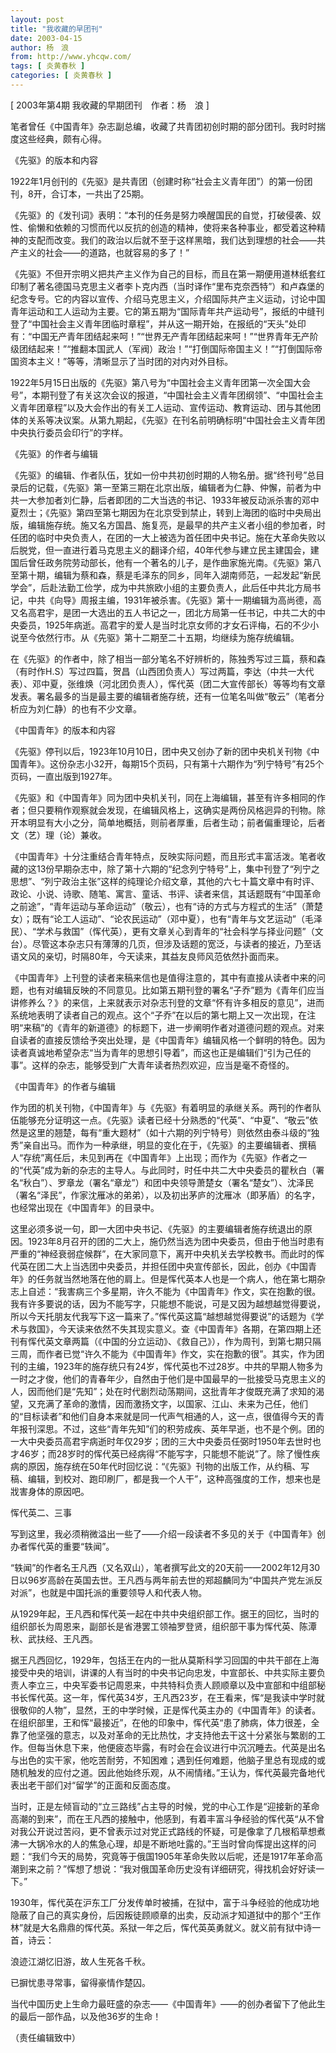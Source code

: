 ```yaml
---
layout: post
title: "我收藏的早团刊"
date: 2003-04-15
author: 杨　浪
from: http://www.yhcqw.com/
tags: [ 炎黄春秋 ]
categories: [ 炎黄春秋 ]
---
```



[ 2003年第4期 我收藏的早期团刊　作者：杨　浪 ]

笔者曾任《中国青年》杂志副总编，收藏了共青团初创时期的部分团刊。我时时揣度这些经典，颇有心得。

《先驱》的版本和内容

1922年1月创刊的《先驱》是共青团（创建时称“社会主义青年团”）的第一份团刊，8开，合订本，一共出了25期。


《先驱》的《发刊词》表明：“本刊的任务是努力唤醒国民的自觉，打破侵袭、奴性、偷懒和依赖的习惯而代以反抗的创造的精神，使将来各种事业，都受着这种精神的支配而改变。我们的政治以后就不至于这样黑暗，我们达到理想的社会——共产主义的社会——的道路，也就容易的多了！”


《先驱》不但开宗明义把共产主义作为自己的目标，而且在第一期便用道林纸套红印制了著名德国马克思主义者李卜克内西（当时译作“里布克奈西特”）和卢森堡的纪念专号。它的内容以宣传、介绍马克思主义，介绍国际共产主义运动，讨论中国青年运动和工人运动为主要。它的第五期为“国际青年共产运动号”，报纸的中缝刊登了“中国社会主义青年团临时章程”，并从这一期开始，在报纸的“天头”处印有：“中国无产青年团结起来呵！”“世界无产青年团结起来呵！”“世界青年无产阶级团结起来！”“推翻本国武人（军阀）政治！”“打倒国际帝国主义！”“打倒国际帝国资本主义！”等等，清晰显示了当时团的对内对外目标。


1922年5月15日出版的《先驱》第八号为“中国社会主义青年团第一次全国大会号”，本期刊登了有关这次会议的报道，“中国社会主义青年团纲领”、“中国社会主义青年团章程”以及大会作出的有关工人运动、宣传运动、教育运动、团与其他团体的关系等决议案。从第九期起，《先驱》在刊名前明确标明“中国社会主义青年团中央执行委员会印行”的字样。

《先驱》的作者与编辑


《先驱》的编辑、作者队伍，犹如一份中共初创时期的人物名册。据“终刊号”总目录后的记载，《先驱》第一至第三期在北京出版，编辑者为仁静、仲懈，前者为中共一大参加者刘仁静，后者即团的二大当选的书记、1933年被反动派杀害的邓中夏烈士；《先驱》第四至第七期因为在北京受到禁止，转到上海团的临时中央局出版，编辑施存统。施又名方国昌、施复亮，是最早的共产主义者小组的参加者，时任团的临时中央负责人，在团的一大上被选为首任团中央书记。施在大革命失败以后脱党，但一直进行着马克思主义的翻译介绍，40年代参与建立民主建国会，建国后曾任政务院劳动部长，他有一个著名的儿子，是作曲家施光南。《先驱》第八至第十期，编辑为蔡和森，蔡是毛泽东的同乡，同年入湖南师范，一起发起“新民学会”，后赴法勤工俭学，成为中共旅欧小组的主要负责人，此后任中共北方局书记，中共《向导》周报主编，1931年被杀害。《先驱》第十一期编辑为高尚德，高又名高君宇，是团一大选出的五人书记之一，团北方局第一任书记，中共二大的中央委员，1925年病逝。高君宇的爱人是当时北京女师的才女石评梅，石的不少小说至今依然行市。从《先驱》第十二期至二十五期，均继续为施存统编辑。


在《先驱》的作者中，除了相当一部分笔名不好辨析的，陈独秀写过三篇，蔡和森（有时作H.S）写过四篇，贺昌（山西团负责人）写过两篇，李达（中共一大代表）、邓中夏，张维焕（河北团负责人），恽代英（团二大宣传部长）等等均有文章发表。署名最多的当是最主要的编辑者施存统，还有一位笔名叫做“敬云”（笔者分析应为刘仁静）的也有不少文章。

《中国青年》的版本和内容


《先驱》停刊以后，1923年10月10日，团中央又创办了新的团中央机关刊物《中国青年》。这份杂志小32开，每期15个页码，只有第十六期作为“列宁特号”有25个页码，一直出版到1927年。


《先驱》和《中国青年》同为团中央机关刊，同在上海编辑，甚至有许多相同的作者；但只要稍作观察就会发现，在编辑风格上，这确实是两份风格迥异的刊物。除开本明显有大小之分，简单地概括，则前者厚重，后者生动；前者偏重理论，后者文（艺）理（论）兼收。


《中国青年》十分注重结合青年特点，反映实际问题，而且形式丰富活泼。笔者收藏的这13份早期杂志中，除了第十六期的“纪念列宁特号”上，集中刊登了“列宁之思想”、“列宁政治主张”这样的纯理论介绍文章，其他的六七十篇文章中有时评、政论、小说、诗歌、随笔、寓言、童话、书评、读者来信，其话题既有“中国革命之前途”，“青年运动与革命运动”（敬云），也有“诗的方式与方程式的生活”（萧楚女）；既有“论工人运动”、“论农民运动”（邓中夏），也有“青年与文艺运动”（毛泽民）、“学术与救国”（恽代英），更有文章关心到青年的“社会科学与择业问题”（文台）。尽管这本杂志只有薄薄的几页，但涉及话题的宽泛，与读者的接近，乃至话语文风的亲切，时隔80年，今天读来，其益友良师风范依然扑面而来。


《中国青年》上刊登的读者来稿来信也是值得注意的，其中有直接从读者中来的问题，也有对编辑反映的不同意见。比如第五期刊登的署名“子乔”题为《青年们应当讲修养么？》的来信，上来就表示对杂志刊登的文章“怀有许多相反的意见”，进而系统地表明了读者自己的观点。这个“子乔”在以后的第七期上又一次出现，在注明“来稿”的《青年的新道德》的标题下，进一步阐明作者对道德问题的观点。对来自读者的直接反馈给予突出处理，是《中国青年》编辑风格一个鲜明的特色。因为读者真诚地希望杂志“当为青年的思想引导着”，而这也正是编辑们“引为己任的事”。这样的杂志，能够受到广大青年读者热烈欢迎，应当是毫不奇怪的。

《中国青年》的作者与编辑


作为团的机关刊物，《中国青年》与《先驱》有着明显的承继关系。两刊的作者队伍能够充分证明这一点。《先驱》读者已经十分熟悉的“代英”、“中夏”、“敬云”依然是这里的翘楚，每有“重大题材”（如十六期的列宁特号）则依然由泰斗级的“独秀”亲自出马。而作为一种承继，明显的变化在于，《先驱》的主要编辑者、撰稿人“存统”离任后，未见到再在《中国青年》上出现；而作为《先驱》作者之一的“代英”成为新的杂志的主导人。与此同时，时任中共二大中央委员的瞿秋白（署名“秋白”）、罗章龙（署名“章龙”）和团中央领导萧楚女（署名“楚女”）、沈泽民（署名“泽民”，作家沈雁冰的弟弟），以及初出茅庐的沈雁冰（即茅盾）的名字，也经常出现在《中国青年》的目录中。


这里必须多说一句，即一大团中央书记、《先驱》的主要编辑者施存统退出的原因。1923年8月召开的团的二大上，施仍然当选为团中央委员，但由于他当时患有严重的“神经衰弱症候群”，在大家同意下，离开中央机关去学校教书。而此时的恽代英在团二大上当选团中央委员，并担任团中央宣传部长，因此，创办《中国青年》的任务就当然地落在他的肩上。但是恽代英本人也是一个病人，他在第七期杂志上自述：“我害病三个多星期，许久不能为《中国青年》作文，实在抱歉的很。我有许多要说的话，因为不能写字，只能想不能说，可是又因为越想越觉得要说，所以今天托朋友代我写下这一篇来了。”恽代英这篇“越想越觉得要说”的话题为《学术与救国》，今天读来依然不失其现实意义。查《中国青年》各期，在第四期上还刊有恽代英文章两篇（《中国的分立运动》、《救自己》），作为周刊，到第七期只隔三周，而作者已觉“许久不能为《中国青年》作文，实在抱歉的很”。其实，作为团刊的主编，1923年的施存统只有24岁，恽代英也不过28岁。中共的早期人物多为一时之才俊，他们的青春年少，自然由于他们是中国最早的一批接受马克思主义的人，因而他们是“先知”；处在时代剧烈动荡期间，这批青年才俊既充满了求知的渴望，又充满了革命的激情，因而激扬文字，以国家、江山、未来为己任，他们的“目标读者”和他们自身本来就是同一代声气相通的人，这一点，很值得今天的青年报刊深思。不过，这些“青年先知”们的积劳成疾、英年早逝，也不是个例。团的一大中央委员高君宇病逝时年仅29岁；团的三大中央委员任弼时1950年去世时也才46岁；而28岁时的恽代英已经病得“不能写字，只能想不能说”了。除了慢性疾病的原因，施存统在50年代时回忆说：“《先驱》刊物的出版工作，从约稿、写稿、编辑，到校对、跑印刷厂，都是我一个人干”，这种高强度的工作，想来也是戕害身体的原因吧。

恽代英二、三事

写到这里，我必须稍微溢出一些了——介绍一段读者不多见的关于《中国青年》创办者恽代英的重要“轶闻”。


“轶闻”的作者名王凡西（又名双山），笔者撰写此文的20天前——2002年12月30日以96岁高龄在英国去世。王凡西与两年前去世的郑超麟同为“中国共产党左派反对派”，也就是中国托派的重要领导人和代表人物。


从1929年起，王凡西和恽代英一起在中共中央组织部工作。据王的回忆，当时的组织部长为周恩来，副部长是省港罢工领袖罗登贤，组织部干事为恽代英、陈潭秋、武扶经、王凡西。


据王凡西回忆，1929年，包括王在内的一批从莫斯科学习回国的中共干部在上海接受中央的培训，讲课的人有当时的中央书记向忠发，中宣部长、中共实际主要负责人李立三，中央军委书记周恩来，中共特科负责人顾顺章以及中宣部和中组部秘书长恽代英。这一年，恽代英34岁，王凡西23岁，在王看来，恽“是我读中学时就很敬仰的人物”，显然，王的中学时候，正是恽代英主办的《中国青年》的读者。在组织部里，王和恽“最接近”，在他的印象中，恽代英“患了肺病，体力很差，全靠了他坚强的意志，以及对革命的无比热忱，才支持他去干这十分紧张与繁剧的工作。但每当休息下来，他便疲态毕露，有时会在会议进行中沉沉睡去。代英是出名与出色的实干家，他吃苦耐劳，不知困难；遇到任何难题，他脑子里总有现成的或随机触发的应付之道。因此他始终乐观，从不闹情绪。”王认为，恽代英最完备地代表出老干部们对“留学”的正面和反面态度。


当时，正是左倾盲动的“立三路线”占主导的时候，党的中心工作是“迎接新的革命高潮的到来”，而在王凡西的接触中，他感到，有着丰富斗争经验的恽代英“从不曾对我公开说过苦闷，更不曾表示过对党正式路线的怀疑，可是像拿了几根稻草想煮沸一大锅冷水的人的焦急心理，却是不断地吐露的。”王当时曾向恽提出这样的问题：“我们今天的局势，究竟等于俄国1905年革命失败以后呢，还是1917年革命高潮到来之前？”恽想了想说：“我对俄国革命历史没有详细研究，得找机会好好读一下。”


1930年，恽代英在沪东工厂分发传单时被捕，在狱中，富于斗争经验的他成功地隐蔽了自己的真实身份，后因叛徒顾顺章的出卖，反动派才知道狱中的那个“王作林”就是大名鼎鼎的恽代英。系狱一年之后，恽代英英勇就义。就义前有狱中诗一首，诗云：

浪迹江湖忆旧游，故人生死各千秋。

已摒忧患寻常事，留得豪情作楚囚。

当代中国历史上生命力最旺盛的杂志——《中国青年》——的创办者留下了他此生的最后一部作品，以及他36岁的生命！

（责任编辑致中）


